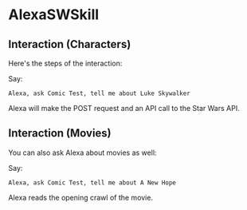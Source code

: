 # AlexaSWSkill

## Interaction (Characters) 

Here's the steps of the interaction:

Say: 

```
Alexa, ask Comic Test, tell me about Luke Skywalker
```

Alexa will make the POST request and an API call to the Star Wars API. 

## Interaction (Movies)

You can also ask Alexa about movies as well:

Say: 

```
Alexa, ask Comic Test, tell me about A New Hope
```

Alexa reads the opening crawl of the movie. 

